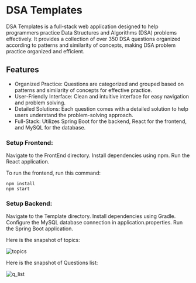 # DSA Templates
DSA Templates is a full-stack web application designed to help programmers practice Data Structures and Algorithms (DSA) problems effectively. It provides a collection of over 350 DSA questions organized according to patterns and similarity of concepts, making DSA problem practice organized and efficient.

## Features
* Organized Practice: Questions are categorized and grouped based on patterns and similarity of concepts for effective practice.
* User-Friendly Interface: Clean and intuitive interface for easy navigation and problem solving.
* Detailed Solutions: Each question comes with a detailed solution to help users understand the problem-solving approach.
* Full-Stack: Utilizes Spring Boot for the backend, React for the frontend, and MySQL for the database.


### Setup Frontend:
Navigate to the FrontEnd directory.
Install dependencies using npm.
Run the React application.

To run the frontend, run this command:
```
npm install
npm start
```
### Setup Backend:
Navigate to the Template directory.
Install dependencies using Gradle.
Configure the MySQL database connection in application.properties.
Run the Spring Boot application.

Here is the snapshot of topics:

![topics](https://github.com/aniketkatox/DSA-Templates/assets/114221120/f35a103e-c699-4adb-b9d4-a61d22a2583b)


Here is the snapshot of Questions list:

![q_list](https://github.com/aniketkatox/DSA-Templates/assets/114221120/366984de-bcd7-492d-8621-6688eab17b62)
